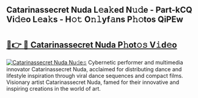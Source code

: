 ## Catarinassecret Nuda L𝚎a𝚔ed N𝚞𝚍e - Part-kCQ Vi𝚍𝚎o L𝚎a𝚔s - H𝚘𝚝 O𝚗𝚕yf𝚊ns P𝚑𝚘tos QiPEw

# <h2><a href="http://kf3125.oniu.top/?m=Catarinassecret+Nuda">🔗👉 🔴 Catarinassecret Nuda P𝚑ot𝚘𝚜 V𝚒d𝚎o</a></h2>

[![Catarinassecret Nuda Nu𝚍e𝚜](https://i.imgur.com/0qMVB7G.gif)](http://kf3125.oniu.top/?m=Catarinassecret+Nuda)
Cybernetic performer and multimedia innovator Catarinassecret Nuda, acclaimed for distributing dance and lifestyle inspiration through viral dance sequences and compact films. Visionary artist Catarinassecret Nuda, famed for their innovative and inspiring creations in the world of art.  
